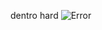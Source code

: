 dentro hard
![Error](https://miro.medium.com/v2/resize:fit:640/format:webp/1*rD_FSGo5V8U5xds2XLG0zw.png)
